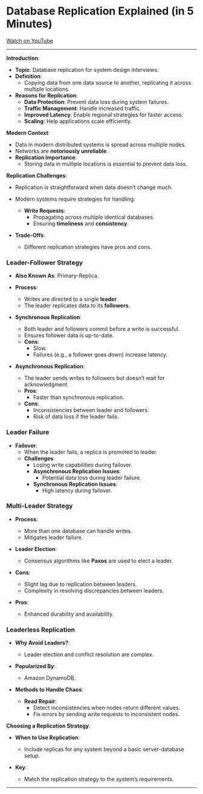 # Database Replication Explained (in 5 Minutes)

[Watch on  YouTube](https://www.youtube.com/watch?v=bI8Ry6GhMSE)

---

**Introduction**:

- **Topic**: Database replication for system design interviews.
- **Definition**:
  - Copying data from one data source to another, replicating it across multiple locations.
- **Reasons for Replication**:
  - **Data Protection**: Prevent data loss during system failures.
  - **Traffic Management**: Handle increased traffic.
  - **Improved Latency**: Enable regional strategies for faster access.
  - **Scaling**: Help applications scale efficiently.

**Modern Context**:

- Data in modern distributed systems is spread across multiple nodes.
- Networks are **notoriously unreliable**.
- **Replication Importance**:
  - Storing data in multiple locations is essential to prevent data loss.

**Replication Challenges**:

- Replication is straightforward when data doesn’t change much.
- Modern systems require strategies for handling:
  - **Write Requests**:
    - Propagating across multiple identical databases.
    - Ensuring **timeliness** and **consistency**.

- **Trade-Offs**:
  - Different replication strategies have pros and cons.

### **Leader-Follower Strategy**

- **Also Known As**: Primary-Replica.
- **Process**:
  - Writes are directed to a single **leader**.
  - The leader replicates data to its **followers**.

- **Synchronous Replication**:
  - Both leader and followers commit before a write is successful.
  - Ensures follower data is up-to-date.
  - **Cons**:
    - Slow.
    - Failures (e.g., a follower goes down) increase latency.

- **Asynchronous Replication**:
  - The leader sends writes to followers but doesn’t wait for acknowledgment.
  - **Pros**:
    - Faster than synchronous replication.
  - **Cons**:
    - Inconsistencies between leader and followers.
    - Risk of data loss if the leader fails.

### **Leader Failure**

- **Failover**:
  - When the leader fails, a replica is promoted to leader.
  - **Challenges**:
    - Losing write capabilities during failover.
    - **Asynchronous Replication Issues**:
      - Potential data loss during leader failure.
    - **Synchronous Replication Issues**:
      - High latency during failover.

### **Multi-Leader Strategy**

- **Process**:
  - More than one database can handle writes.
  - Mitigates leader failure.

- **Leader Election**:
  - Consensus algorithms like **Paxos** are used to elect a leader.

- **Cons**:
  - Slight lag due to replication between leaders.
  - Complexity in resolving discrepancies between leaders.

- **Pros**:
  - Enhanced durability and availability.

### **Leaderless Replication**

- **Why Avoid Leaders?**:
  - Leader election and conflict resolution are complex.

- **Popularized By**:
  - Amazon DynamoDB.

- **Methods to Handle Chaos**:
  - **Read Repair**:
    - Detect inconsistencies when nodes return different values.
    - Fix errors by sending write requests to inconsistent nodes.


**Choosing a Replication Strategy**:

- **When to Use Replication**:
  - Include replicas for any system beyond a basic server-database setup.

- **Key**:
  - Match the replication strategy to the system’s requirements.

---